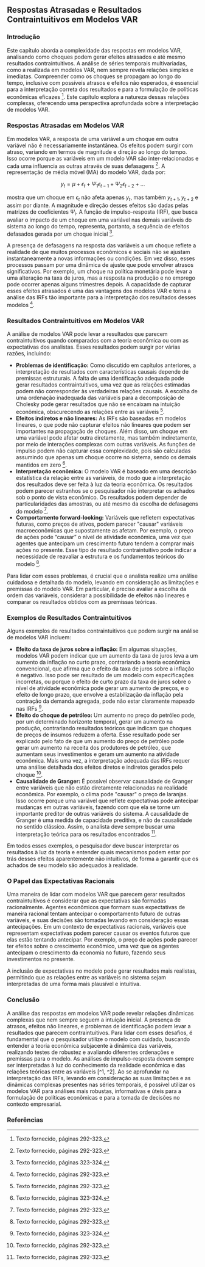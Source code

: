 ## Respostas Atrasadas e Resultados Contraintuitivos em Modelos VAR

### Introdução
Este capítulo aborda a complexidade das respostas em modelos VAR, analisando como choques podem gerar efeitos atrasados e até mesmo resultados contraintuitivos. A análise de séries temporais multivariadas, como a realizada em modelos VAR, nem sempre revela relações simples e imediatas. Compreender como os choques se propagam ao longo do tempo, inclusive com possíveis atrasos e efeitos não esperados, é essencial para a interpretação correta dos resultados e para a formulação de políticas econômicas eficazes [^1]. Este capítulo explora a natureza dessas relações complexas, oferecendo uma perspectiva aprofundada sobre a interpretação de modelos VAR.

### Respostas Atrasadas em Modelos VAR

Em modelos VAR, a resposta de uma variável a um choque em outra variável não é necessariamente instantânea. Os efeitos podem surgir com atraso, variando em termos de magnitude e direção ao longo do tempo. Isso ocorre porque as variáveis em um modelo VAR são inter-relacionadas e cada uma influencia as outras através de suas defasagens [^1]. A representação de média móvel (MA) do modelo VAR, dada por:

$$y_t = \mu + \epsilon_t + \Psi_1\epsilon_{t-1} + \Psi_2\epsilon_{t-2} + \dots$$

mostra que um choque em $\epsilon_t$ não afeta apenas $y_t$, mas também $y_{t+1}, y_{t+2}$ e assim por diante. A magnitude e direção desses efeitos são dadas pelas matrizes de coeficientes $\Psi_i$. A função de impulso-resposta (IRF), que busca avaliar o impacto de um choque em uma variável nas demais variáveis do sistema ao longo do tempo, representa, portanto, a sequência de efeitos defasados gerada por um choque inicial [^2].

A presença de defasagens na resposta das variáveis a um choque reflete a realidade de que muitos processos econômicos e sociais não se ajustam instantaneamente a novas informações ou condições. Em vez disso, esses processos passam por uma dinâmica de ajuste que pode envolver atrasos significativos. Por exemplo, um choque na política monetária pode levar a uma alteração na taxa de juros, mas a resposta na produção e no emprego pode ocorrer apenas alguns trimestres depois. A capacidade de capturar esses efeitos atrasados é uma das vantagens dos modelos VAR e torna a análise das IRFs tão importante para a interpretação dos resultados desses modelos [^1].

### Resultados Contraintuitivos em Modelos VAR

A análise de modelos VAR pode levar a resultados que parecem contraintuitivos quando comparados com a teoria econômica ou com as expectativas dos analistas. Esses resultados podem surgir por várias razões, incluindo:

*   **Problemas de identificação:** Como discutido em capítulos anteriores, a interpretação de resultados com características causais depende de premissas estruturais. A falta de uma identificação adequada pode gerar resultados contraintuitivos, uma vez que as relações estimadas podem não corresponder às verdadeiras relações causais. A escolha de uma ordenação inadequada das variáveis para a decomposição de Cholesky pode gerar resultados que não se encaixam na intuição econômica, obscurecendo as relações entre as variáveis [^1].
*   **Efeitos indiretos e não lineares:** As IRFs são baseadas em modelos lineares, o que pode não capturar efeitos não lineares que podem ser importantes na propagação de choques. Além disso, um choque em uma variável pode afetar outra diretamente, mas também indiretamente, por meio de interações complexas com outras variáveis. As funções de impulso podem não capturar essa complexidade, pois são calculadas assumindo que apenas um choque ocorre no sistema, sendo os demais mantidos em zero [^2].
*   **Interpretação econômica:** O modelo VAR é baseado em uma descrição estatística da relação entre as variáveis, de modo que a interpretação dos resultados deve ser feita à luz da teoria econômica. Os resultados podem parecer estranhos se o pesquisador não interpretar os achados sob o ponto de vista econômico. Os resultados podem depender de particularidades das amostras, ou até mesmo da escolha de defasagens do modelo [^1].
*   **Comportamento forward-looking:** Variáveis que refletem expectativas futuras, como preços de ativos, podem parecer "causar" variáveis macroeconômicas que supostamente as afetam. Por exemplo, o preço de ações pode “causar” o nível de atividade econômica, uma vez que agentes que antecipam um crescimento futuro tendem a comprar mais ações no presente. Esse tipo de resultado contraintuitivo pode indicar a necessidade de reavaliar a estrutura e os fundamentos teóricos do modelo [^1].

Para lidar com esses problemas, é crucial que o analista realize uma análise cuidadosa e detalhada do modelo, levando em consideração as limitações e premissas do modelo VAR. Em particular, é preciso avaliar a escolha da ordem das variáveis, considerar a possibilidade de efeitos não lineares e comparar os resultados obtidos com as premissas teóricas.

### Exemplos de Resultados Contraintuitivos
Alguns exemplos de resultados contraintuitivos que podem surgir na análise de modelos VAR incluem:

*   **Efeito da taxa de juros sobre a inflação:** Em algumas situações, modelos VAR podem indicar que um aumento da taxa de juros leva a um aumento da inflação no curto prazo, contrariando a teoria econômica convencional, que afirma que o efeito da taxa de juros sobre a inflação é negativo. Isso pode ser resultado de um modelo com especificações incorretas, ou porque o efeito de curto prazo da taxa de juros sobre o nível de atividade econômica pode gerar um aumento de preços, e o efeito de longo prazo, que envolve a estabilização da inflação pela contração da demanda agregada, pode não estar claramente mapeado nas IRFs [^2].
*   **Efeito do choque de petróleo:** Um aumento no preço do petróleo pode, por um determinado horizonte temporal, gerar um aumento na produção, contrariando resultados teóricos que indicam que choques de preços de insumos reduzem a oferta. Esse resultado pode ser explicado pelo fato de que um aumento do preço de petróleo pode gerar um aumento na receita dos produtores de petróleo, que aumentam seus investimentos e geram um aumento na atividade econômica. Mais uma vez, a interpretação adequada das IRFs requer uma análise detalhada dos efeitos diretos e indiretos gerados pelo choque [^1].
*   **Causalidade de Granger:** É possível observar causalidade de Granger entre variáveis que não estão diretamente relacionadas na realidade econômica. Por exemplo, o clima pode "causar" o preço de laranjas. Isso ocorre porque uma variável que reflete expectativas pode antecipar mudanças em outras variáveis, fazendo com que ela se torne um importante preditor de outras variáveis do sistema. A causalidade de Granger é uma medida de capacidade preditiva, e não de causalidade no sentido clássico. Assim, o analista deve sempre buscar uma interpretação teórica para os resultados encontrados [^1].

Em todos esses exemplos, o pesquisador deve buscar interpretar os resultados à luz da teoria e entender quais mecanismos podem estar por trás desses efeitos aparentemente não intuitivos, de forma a garantir que os achados de seu modelo são adequados à realidade.

### O Papel das Expectativas Racionais
Uma maneira de lidar com modelos VAR que parecem gerar resultados contraintuitivos é considerar que as expectativas são formadas racionalmente. Agentes econômicos que formam suas expectativas de maneira racional tentam antecipar o comportamento futuro de outras variáveis, e suas decisões são tomadas levando em consideração essas antecipações. Em um contexto de expectativas racionais, variáveis que representam expectativas podem parecer causar os eventos futuros que elas estão tentando antecipar. Por exemplo, o preço de ações pode parecer ter efeitos sobre o crescimento econômico, uma vez que os agentes antecipam o crescimento da economia no futuro, fazendo seus investimentos no presente.

A inclusão de expectativas no modelo pode gerar resultados mais realistas, permitindo que as relações entre as variáveis no sistema sejam interpretadas de uma forma mais plausível e intuitiva.

### Conclusão

A análise das respostas em modelos VAR pode revelar relações dinâmicas complexas que nem sempre seguem a intuição inicial. A presença de atrasos, efeitos não lineares, e problemas de identificação podem levar a resultados que parecem contraintuitivos. Para lidar com esses desafios, é fundamental que o pesquisador utilize o modelo com cuidado, buscando entender a teoria econômica subjacente à dinâmica das variáveis, realizando testes de robustez e avaliando diferentes ordenações e premissas para o modelo. As análises de impulso-resposta devem sempre ser interpretadas à luz do conhecimento da realidade econômica e das relações teóricas entre as variáveis [^1, ^2]. Ao se aprofundar na interpretação das IRFs, levando em consideração as suas limitações e as dinâmicas complexas presentes nas séries temporais, é possível utilizar os modelos VAR para análises mais robustas, informativas e úteis para a formulação de políticas econômicas e para a tomada de decisões no contexto empresarial.

### Referências
[^1]:  Texto fornecido, páginas 292-323.
[^2]:  Texto fornecido, páginas 323-324.
<!-- END -->
